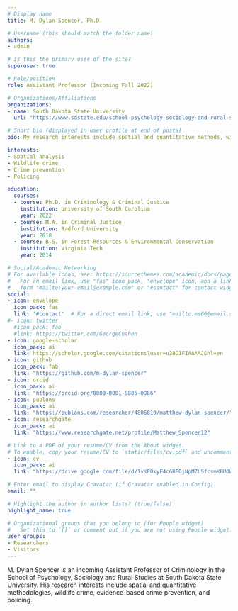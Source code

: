 ```yaml
---
# Display name
title: M. Dylan Spencer, Ph.D.

# Username (this should match the folder name)
authors:
- admin

# Is this the primary user of the site?
superuser: true

# Role/position
role: Assistant Professor (Incoming Fall 2022)

# Organizations/Affiliations
organizations:
- name: South Dakota State University
  url: "https://www.sdstate.edu/school-psychology-sociology-and-rural-studies"

# Short bio (displayed in user profile at end of posts)
bio: My research interests include spatial and quantitative methods, wildlife crime, evidence-based crime prevention, and policing.

interests:
- Spatial analysis
- Wildlife crime
- Crime prevention
- Policing

education:
  courses:
  - course: Ph.D. in Criminology & Criminal Justice
    institution: University of South Carolina
    year: 2022
  - course: M.A. in Criminal Justice
    institution: Radford University
    year: 2018  
  - course: B.S. in Forest Resources & Environmental Conservation
    institution: Virginia Tech
    year: 2014

# Social/Academic Networking
# For available icons, see: https://sourcethemes.com/academic/docs/page-builder/#icons
#   For an email link, use "fas" icon pack, "envelope" icon, and a link in the
#   form "mailto:your-email@example.com" or "#contact" for contact widget.
social:
- icon: envelope
  icon_pack: fas
  link: '#contact'  # For a direct email link, use "mailto:ms66@email.sc.edu".
#- icon: twitter
  #icon_pack: fab
  #link: https://twitter.com/GeorgeCushen
- icon: google-scholar
  icon_pack: ai
  link: https://scholar.google.com/citations?user=u28O1FIAAAAJ&hl=en
- icon: github
  icon_pack: fab
  link: "https://github.com/m-dylan-spencer"
- icon: orcid
  icon_pack: ai
  link: "https://orcid.org/0000-0001-9805-0986"
- icon: publons
  icon_pack: ai
  link: "https://publons.com/researcher/4806810/matthew-dylan-spencer/"
- icon: researchgate
  icon_pack: ai
  link: "https://www.researchgate.net/profile/Matthew_Spencer12"

# Link to a PDF of your resume/CV from the About widget.
# To enable, copy your resume/CV to `static/files/cv.pdf` and uncomment the lines below.
- icon: cv
  icon_pack: ai
  link: "https://drive.google.com/file/d/1vKFOxyF4c68POjNpMZLSfcsmKBUOWkEA/view?usp=sharing"

# Enter email to display Gravatar (if Gravatar enabled in Config)
email: ""

# Highlight the author in author lists? (true/false)
highlight_name: true

# Organizational groups that you belong to (for People widget)
#   Set this to `[]` or comment out if you are not using People widget.
user_groups:
- Researchers
- Visitors
---
```


M. Dylan Spencer is an incoming Assistant Professor of Criminology in the School of Psychology, Sociology and Rural Studies at South Dakota State University. His research interests include spatial and quantitative methodologies, wildlife crime, evidence-based crime prevention, and policing. 

